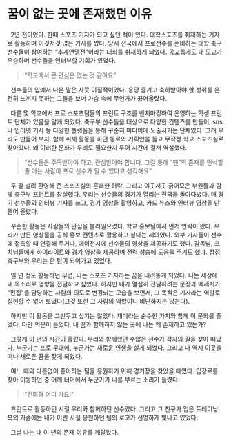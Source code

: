 # 꿈이 없는 곳에 존재했던 이유


&nbsp; 2년 전이었다. 한때 스포츠 기자가 되고 싶던 적이 있다. 대학스포츠를 취재하는 기자로 활동하며 이것저것 많은 기사를 썼다. 당시 전국에서 프로선수를 준비하는 대학 축구선수들이 참여하는 “추계연맹전”이라는 대회를 취재하게 되었다. 공교롭게도 내 모교가 우승하며 선수들을 인터뷰할 기회가 있었다.

> “학교에서 큰 관심은 없는 것 같아요”

&nbsp; 선수들의 입에서 나온 말은 사뭇 이질적이었다. 응당 즐기고 축하받아야 할 성취를 온전히 느끼지 못하는 그들을 보며 가슴 속에 무언가가 끓어올랐다.

&nbsp; 다른 몇 학교에서 프로 스포츠팀들의 프런트 구조를 벤치마킹하여 운영하는 학생 프런트 단체가 있음을 알게 되었다. 축구부 선수들을 대상으로 다양한 컨텐츠를 만들어, sns나 인터넷 기사 등 다양한 플랫폼을 통해 꾸준히 미디어에 노출시키는 단체였다. 그래 우리도 만들어 보자. 함께 취재 활동을 하던 동료와 기획안을 들고 무작정 학교 스포츠실로 찾아갔다. 왜 이러한 문화가 우리도 필요한지 두어 시간에 걸쳐 역설했다.

> “선수들은 주목받아야 하고, 관심받아야 합니다. 그걸 통해 “팬”의 존재를 인식할 줄 아는 사람이 프로 선수가 될 수 있다고 생각해요”

&nbsp; 두 팔 벌려 환영해 준 스포츠실의 흔쾌한 허락, 그리고 이곳저곳 긁어모은 부원들과 함께 축구부 프런트를 창설했다. 우리는 선수들의 경기가 열리는 전국을 돌아다녔다. 매 경기 선수들의 인터뷰 기사를 쓰고, 경기 영상을 촬영하고, 카드 뉴스와 인터뷰 영상을 만들어 올렸다.

&nbsp; 꾸준한 활동은 사람들의 관심을 불러일으켰다. 학교 홍보팀에서 먼저 연락이 왔다. 우리가 만든 영상물을 공식 홍보 컨텐츠로 활용하고 싶다는 제의였다. 외부 기자들이 선수에 접촉할 때 연결해 주거나, 에이전시에 선수들의 영상을 제공하기도 했다. 감독님, 코치님들에게 하이라이트와 경기 영상을 제공하며 전력 상승에 도움을 주기도 했다. 점점 축구부와 우리는 한 팀이 되어가고 있었다.

&nbsp; 일 년 정도 활동하던 무렵, 나는 스포츠 기자라는 꿈을 내려놓게 되었다. 나는 세상에 내 목소리로 영향을 전달하고 싶었다. 하지만 내가 열심히 전달하려는 문장과 메세지가 "편집"을 담당하는 사람의 의도로 변경되는 모습을 보면서, 그 목적은 기자라는 역할로 실현할 수 없어 보였다(그것 또한 그 사람의 역할이니 비난하지는 않는다).

&nbsp; 하지만 이 활동을 그만두고 싶지는 않았다. 재미라는 순수한 가치와 함께 이 문화를 즐겼다. 다만 의문이 들었다. 내 꿈과 함께하지 않는 곳에 나는 왜 존재하고 있는가?

&nbsp; 그렇게 이 년의 시간이 흘렀다. 우리와 함께했던 수많은 선수가 각자의 길을 찾아 떠났다. 누군가는 프로 무대에, 누군가는 새로운 인생을 살게 되었다. 그리고 나 역시 이곳을 떠나 새로운 꿈을 찾게 되었다.

&nbsp; 여느 때와 다름없이 좋아하는 팀을 응원하기 위해 경기장을 찾았을 때였다. 입장로를 찾아 이동하던 중 어깨 너머에서 누군가가 나를 부르는 소리가 들렸다.

> “건회형 어디 가요!“

&nbsp; 프런트로 활동하던 시절 우리와 함께하던 선수였다. 그리고 그 친구가 입은 트레이닝 복의 가슴에는 내가 어린 시절 응원하던 팀의 로고가 선명하게 빛나고 있었다.

&nbsp; 그날 나는 내 이 년의 존재 이유를 깨달았다.
